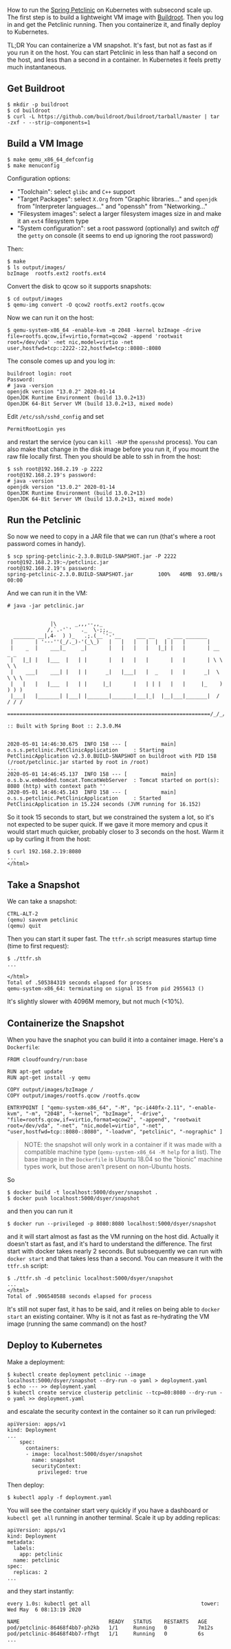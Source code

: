
How to run the [Spring Petclinic](https://github.com/spring-projects/spring-petclinic) on Kubernetes with subsecond scale up. The first step is to build a lightweight VM image with [Buildroot](https://github.com/buildroot/buildroot). Then you log in and get the Petclinic running. Then you containerize it, and finally deploy to Kubernetes. 

TL;DR You can containerize a VM snapshot. It's fast, but not as fast as if you run it on the host. You can start Petclinic in less than half a second on the host, and less than a second in a container. In Kubernetes it feels pretty much instantaneous.

## Get Buildroot

```
$ mkdir -p buildroot
$ cd buildroot
$ curl -L https://github.com/buildroot/buildroot/tarball/master | tar -zxf - --strip-components=1
```

## Build a VM Image

```
$ make qemu_x86_64_defconfig
$ make menuconfig
```

Configuration options:

* "Toolchain": select `glibc` and `C++` support
* "Target Packages": select `X.Org` from "Graphic libraries..." and `openjdk` from "Interpreter languages..." and "openssh" from "Networking..."
* "Filesystem images": select a larger filesystem images size in and make it an `ext4` filesystem type
* "System configuration": set a root password (optionally) and switch _off_ the `getty` on console (it seems to end up ignoring the root password)

Then:

```
$ make
$ ls output/images/
bzImage  rootfs.ext2 rootfs.ext4
```

Convert the disk to qcow so it supports snapshots:

```
$ cd output/images
$ qemu-img convert -O qcow2 rootfs.ext2 rootfs.qcow
```

Now we can run it on the host:

```
$ qemu-system-x86_64 -enable-kvm -m 2048 -kernel bzImage -drive file=rootfs.qcow,if=virtio,format=qcow2 -append 'rootwait root=/dev/vda' -net nic,model=virtio -net user,hostfwd=tcp::2222-:22,hostfwd=tcp::8080-:8080
```

The console comes up and you log in:

```
buildroot login: root
Password:
# java -version
openjdk version "13.0.2" 2020-01-14
OpenJDK Runtime Environment (build 13.0.2+13)
OpenJDK 64-Bit Server VM (build 13.0.2+13, mixed mode)
```

Edit `/etc/ssh/sshd_config` and set

```
PermitRootLogin yes
```

and restart the service (you can `kill -HUP` the `opensshd` process). You can also make that change in the disk image before you run it, if you mount the raw file locally first. Then you should be able to ssh in from the host:

```
$ ssh root@192.168.2.19 -p 2222
root@192.168.2.19's password: 
# java -version
openjdk version "13.0.2" 2020-01-14
OpenJDK Runtime Environment (build 13.0.2+13)
OpenJDK 64-Bit Server VM (build 13.0.2+13, mixed mode)
```

## Run the Petclinic

So now we need to copy in a JAR file that we can run (that's where a root password comes in handy).

```
$ scp spring-petclinic-2.3.0.BUILD-SNAPSHOT.jar -P 2222 root@192.168.2.19:~/petclinic.jar
root@192.168.2.19's password: 
spring-petclinic-2.3.0.BUILD-SNAPSHOT.jar        100%   46MB  93.6MB/s   00:00    
```

And we can run it in the VM:

```
# java -jar petclinic.jar 


              |\      _,,,--,,_
             /,`.-'`'   ._  \-;;,_
  _______ __|,4-  ) )_   .;.(__`'-'__     ___ __    _ ___ _______
 |       | '---''(_/._)-'(_\_)   |   |   |   |  |  | |   |       |
 |    _  |    ___|_     _|       |   |   |   |   |_| |   |       | __ _ _
 |   |_| |   |___  |   | |       |   |   |   |       |   |       | \ \ \ \
 |    ___|    ___| |   | |      _|   |___|   |  _    |   |      _|  \ \ \ \
 |   |   |   |___  |   | |     |_|       |   | | |   |   |     |_    ) ) ) )
 |___|   |_______| |___| |_______|_______|___|_|  |__|___|_______|  / / / /
 ==================================================================/_/_/_/

:: Built with Spring Boot :: 2.3.0.M4


2020-05-01 14:46:30.675  INFO 158 --- [           main] o.s.s.petclinic.PetClinicApplication     : Starting PetClinicApplication v2.3.0.BUILD-SNAPSHOT on buildroot with PID 158 (/root/petclinic.jar started by root in /root)
...
2020-05-01 14:46:45.137  INFO 158 --- [           main] o.s.b.w.embedded.tomcat.TomcatWebServer  : Tomcat started on port(s): 8080 (http) with context path ''
2020-05-01 14:46:45.143  INFO 158 --- [           main] o.s.s.petclinic.PetClinicApplication     : Started PetClinicApplication in 15.224 seconds (JVM running for 16.152)
```

So it took 15 seconds to start, but we constrained the system a lot, so it's not expected to be super quick. If we gave it more memory and cpus it would start much quicker, probably closer to 3 seconds on the host. Warm it up by curling it from the host:

```
$ curl 192.168.2.19:8080
...
</html>
```

## Take a Snapshot

We can take a snapshot:

```
CTRL-ALT-2
(qemu) savevm petclinic
(qemu) quit
```

Then you can start it super fast. The `ttfr.sh` script measures startup time (time to first request):

```
$ ./ttfr.sh
...

</html>
Total of .505384319 seconds elapsed for process
qemu-system-x86_64: terminating on signal 15 from pid 2955613 ()
```

It's slightly slower with 4096M memory, but not much (<10%).

## Containerize the Snapshot

When you have the snaphot you can build it into a container image. Here's a `Dockerfile`:

```
FROM cloudfoundry/run:base

RUN apt-get update
RUN apt-get install -y qemu

COPY output/images/bzImage /
COPY output/images/rootfs.qcow /rootfs.qcow

ENTRYPOINT [ "qemu-system-x86_64", "-M", "pc-i440fx-2.11", "-enable-kvm", "-m", "2048", "-kernel", "bzImage", "-drive", "file=rootfs.qcow,if=virtio,format=qcow2", "-append", "rootwait root=/dev/vda", "-net", "nic,model=virtio", "-net", "user,hostfwd=tcp::8080-:8080", "-loadvm", "petclinic", "-nographic" ]
```

> NOTE: the snapshot will only work in a container if it was made with a compatible machine type (`qemu-system-x86_64 -M help` for a list). The base image in the `Dockerfile` is Ubuntu 18.04 so the "bionic" machine types work, but those aren't present on non-Ubuntu hosts.

So

```
$ docker build -t localhost:5000/dsyer/snapshot .
$ docker push localhost:5000/dsyer/snapshot
```

and then you can run it

```
$ docker run --privileged -p 8080:8080 localhost:5000/dsyer/snapshot
```

and it will start almost as fast as the VM running on the host did. Actually it doesn't start as fast, and it's hard to understand the difference. The first start with docker takes nearly 2 seconds. But subsequently we can run with `docker start` and that takes less than a second. You can measure it with the `ttfr.sh` script:

```
$ ./ttfr.sh -d petclinic localhost:5000/dsyer/snapshot
...
</html>
Total of .906540588 seconds elapsed for process
```

It's still not super fast, it has to be said, and it relies on being able to `docker start` an existing container. Why is it not as fast as re-hydrating the VM image (running the same command) on the host?

## Deploy to Kubernetes

Make a deployment:

```
$ kubectl create deployment petclinic --image localhost:5000/dsyer/snapshot --dry-run -o yaml > deployment.yaml
$ echo --- >> deployment.yaml
$ kubectl create service clusterip petclinic --tcp=80:8080 --dry-run -o yaml >> deployment.yaml
```

and escalate the security context in the container so it can run privileged:

```
apiVersion: apps/v1
kind: Deployment
...
    spec:
      containers:
      - image: localhost:5000/dsyer/snapshot
        name: snapshot
        securityContext:
          privileged: true
```

Then deploy:

```
$ kubectl apply -f deployment.yaml
```

You will see the container start very quickly if you have a dashboard or `kubectl get all` running in another terminal. Scale it up by adding replicas:

```
apiVersion: apps/v1
kind: Deployment
metadata:
  labels:
    app: petclinic
  name: petclinic
spec:
  replicas: 2
...
```

and they start instantly:

```
every 1.0s: kubectl get all                                    tower: Wed May  6 08:13:19 2020

NAME                             READY   STATUS    RESTARTS   AGE
pod/petclinic-86468f4bb7-ph2kb   1/1     Running   0          7m12s
pod/petclinic-86468f4bb7-rfhgt   1/1     Running   0          6s
...
```